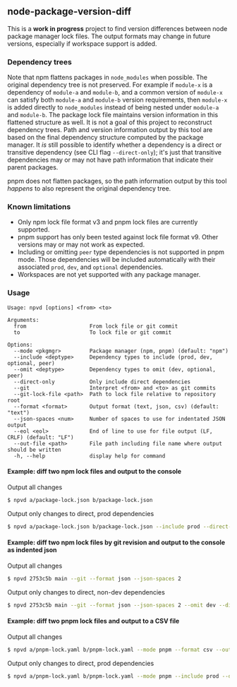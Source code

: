 ## node-package-version-diff

This is a **work in progress** project to find version differences between node package manager lock files. The output formats may change in future versions, especially if workspace support is added.

### Dependency trees

Note that npm flattens packages in `node_modules` when possible. The original dependency tree is not preserved. For example if `module-x` is a dependency of `module-a` and `module-b`, and a common version of `module-x` can satisfy both `module-a` and `module-b` version requirements, then `module-x` is added directly to `node_modules` instead of being nested under `module-a` and `module-b`. The package lock file maintains version information in this flattened structure as well. It is not a goal of this project to reconstruct dependency trees. Path and version information output by this tool are based on the final dependency structure computed by the package manager. It _is_ still possible to identify whether a dependency is a direct or transitive dependency (see CLI flag `--direct-only`); it's just that transitive dependencies may or may not have path information that indicate their parent packages.

pnpm does not flatten packages, so the path information output by this tool _happens_ to also represent the original dependency tree.

### Known limitations

- Only npm lock file format v3 and pnpm lock files are currently supported.
- pnpm support has only been tested against lock file format v9. Other versions may or may not work as expected.
- Including or omitting `peer` type dependencies is not supported in pnpm mode. Those dependencies will be included automatically with their associated `prod`, `dev`, and `optional` dependencies.
- Workspaces are not yet supported with any package manager.

### Usage

```
Usage: npvd [options] <from> <to>

Arguments:
  from                    From lock file or git commit
  to                      To lock file or git commit

Options:
  --mode <pkgmgr>         Package manager (npm, pnpm) (default: "npm")
  --include <deptype>     Dependency types to include (prod, dev, optional, peer)
  --omit <deptype>        Dependency types to omit (dev, optional, peer)
  --direct-only           Only include direct dependencies
  --git                   Interpret <from> and <to> as git commits
  --git-lock-file <path>  Path to lock file relative to repository root
  --format <format>       Output format (text, json, csv) (default: "text")
  --json-spaces <num>     Number of spaces to use for indentated JSON output
  --eol <eol>             End of line to use for file output (LF, CRLF) (default: "LF")
  --out-file <path>       File path including file name where output should be written
  -h, --help              display help for command
```

#### Example: diff two npm lock files and output to the console

Output all changes

```sh
$ npvd a/package-lock.json b/package-lock.json
```

Output only changes to direct, prod dependencies

```sh
$ npvd a/package-lock.json b/package-lock.json --include prod --direct-only
```

#### Example: diff two npm lock files by git revision and output to the console as indented json

Output all changes

```sh
$ npvd 2753c5b main --git --format json --json-spaces 2
```

Output only changes to direct, non-dev dependencies

```sh
$ npvd 2753c5b main --git --format json --json-spaces 2 --omit dev --direct-only
```

#### Example: diff two pnpm lock files and output to a CSV file

Output all changes

```sh
$ npvd a/pnpm-lock.yaml b/pnpm-lock.yaml --mode pnpm --format csv --out-file version-diff.csv
```

Output only changes to direct, prod dependencies

```sh
$ npvd a/pnpm-lock.yaml b/pnpm-lock.yaml --mode pnpm --include prod --direct-only --format csv --out-file version-diff.csv
```
